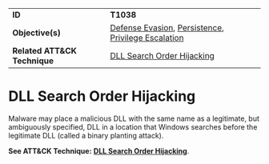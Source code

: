 |||
|---------|------------------------|
|**ID**|**T1038**|
|**Objective(s)**|[Defense Evasion](https://github.com/MBCProject/mbc-markdown/tree/master/defense-evasion), [Persistence](https://github.com/MBCProject/mbc-markdown/tree/master/persistence), [Privilege Escalation](https://github.com/MBCProject/mbc-markdown/tree/master/privilege-escalation)|
|**Related ATT&CK Technique**|[DLL Search Order Hijacking](https://attack.mitre.org/techniques/T1038)|

DLL Search Order Hijacking
==========================
Malware may place a malicious DLL with the same name as a legitimate, but ambiguously specified, DLL in a location that Windows searches before the legitimate DLL (called a binary planting attack).

**See ATT&CK Technique:** [**DLL Search Order Hijacking**](https://attack.mitre.org/techniques/T1038).